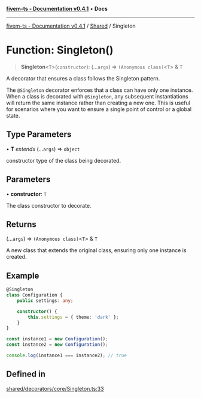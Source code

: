 [**fivem-ts - Documentation v0.4.1**](../../../README.md) • **Docs**

***

[fivem-ts - Documentation v0.4.1](../../../README.md) / [Shared](../README.md) / Singleton

# Function: Singleton()

> **Singleton**\<`T`\>(`constructor`): (...`args`) => `(Anonymous class)`\<`T`\> & `T`

A decorator that ensures a class follows the Singleton pattern.

The `@Singleton` decorator enforces that a class can have only one instance. When a class is decorated with
`@Singleton`, any subsequent instantiations will return the same instance rather than creating a new one.
This is useful for scenarios where you want to ensure a single point of control or a global state.

## Type Parameters

• **T** *extends* (...`args`) => `object`

constructor type of the class being decorated.

## Parameters

• **constructor**: `T`

The class constructor to decorate.

## Returns

(...`args`) => `(Anonymous class)`\<`T`\> & `T`

A new class that extends the original class, ensuring only one instance is created.

## Example

```ts
@Singleton
class Configuration {
    public settings: any;

    constructor() {
        this.settings = { theme: 'dark' };
    }
}

const instance1 = new Configuration();
const instance2 = new Configuration();

console.log(instance1 === instance2); // true
```

## Defined in

[shared/decorators/core/Singleton.ts:33](https://github.com/Purpose-Dev/fivem-ts/blob/main/src/shared/decorators/core/Singleton.ts#L33)
